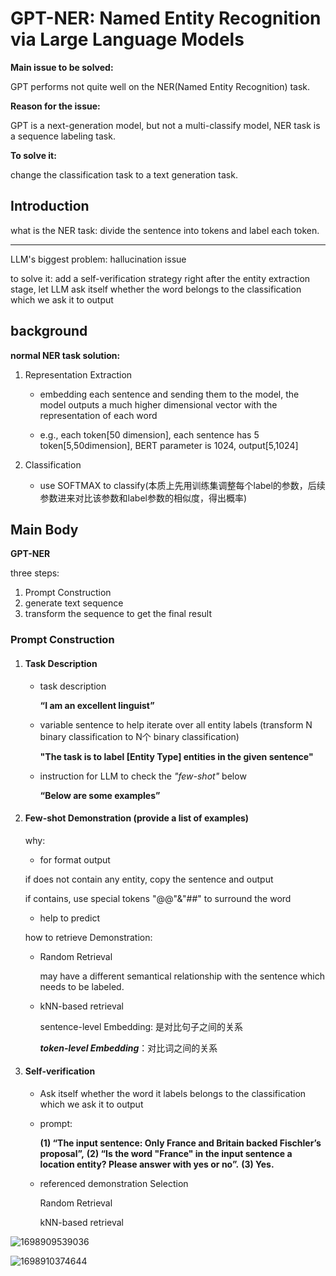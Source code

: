 # GPT-NER: Named Entity Recognition via Large Language Models

**Main issue to be solved:**

   GPT performs not quite well on the NER(Named Entity Recognition) task.

**Reason for the issue:**

   GPT is a next-generation model, but not a multi-classify model, NER task is a sequence labeling task.

**To solve it:** 

   change the classification task to a text generation task.

## Introduction

what is the NER task: divide the sentence into tokens and label each token.

_________________________________________________________________________________________________________________________________________________

LLM's biggest problem: hallucination issue

to solve it: add a self-verification strategy right after the entity extraction stage, let LLM ask itself whether the word belongs to the classification which we ask it to output



## background

**normal NER task solution:** 

1. Representation Extraction

   - embedding each sentence and sending them to the model, the model outputs a much higher dimensional vector with the representation of each word

   - e.g., each token[50 dimension], each sentence has 5 token[5,50dimension], BERT parameter is 1024, output[5,1024]

2. Classification

   - use SOFTMAX to classify(本质上先用训练集调整每个label的参数，后续参数进来对比该参数和label参数的相似度，得出概率)

## Main Body

**GPT-NER**

three steps:

1. Prompt Construction
2. generate text sequence
3. transform the sequence to get the final result

### Prompt Construction

1. #### Task Description

   - task description 

     **“I am an excellent linguist”**

   - variable sentence to help iterate over all entity labels (transform N binary classification to N个 binary classification)

     **"The task is to label [Entity Type] entities in the given sentence"**

   - instruction for LLM to check the *"few-shot"* below

     **“Below are some examples”**

2. #### Few-shot Demonstration (provide a list of examples)

   why:

   -  for format output

     if does not contain any entity, copy the sentence and output

     if contains, use special tokens "@@"&"##" to surround the word

   - help to predict

   how to retrieve Demonstration:

   - Random Retrieval

     may have a different semantical relationship with the sentence which needs to be labeled.

   - kNN-based retrieval

     sentence-level Embedding: 是对比句子之间的关系

     ***token-level Embedding***：对比词之间的关系

3. #### Self-verification

   - Ask itself whether the word it labels belongs to the classification which we ask it to output

   - prompt:

     **(1) “The input sentence: Only France and Britain backed Fischler’s proposal”,**
     **(2) “Is the word "France" in the input sentence a location entity? Please answer with yes or no”.** 
     **(3) Yes.**

   - referenced demonstration Selection

     Random Retrieval

     kNN-based retrieval

![1698909539036](https://github.com/xinyun2000/PaperNotes/assets/130521370/2b13ec69-3143-46a4-892d-92511b047dc9)

![1698910374644](https://github.com/xinyun2000/PaperNotes/assets/130521370/09fd15e8-e307-4180-a92e-55b364faed68)




